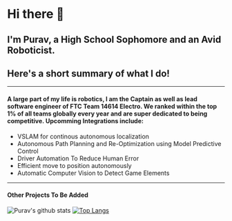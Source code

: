 # Hi there 👋

## I'm Purav, a High School Sophomore and an Avid Roboticist.


## Here's a short summary of what I do!
***
#### A large part of my life is robotics, I am the Captain as well as lead software engineer of FTC Team 14614 Electro. We ranked within the top 1% of all teams globally every year and are super dedicated to being competitive. Upcomming Integrations include:
* VSLAM for continous autonomous localization
* Autonomous Path Planning and Re-Optimization using Model Predictive Control
* Driver Automation To Reduce Human Error
* Efficient move to position autonomously
* Automatic Computer Vision to Detect Game Elements
***
#### Other Projects To Be Added

![Purav's github stats](https://github-readme-stats.vercel.app/api?username=puravdatta-sudo&show_icons=true&theme=radical)
[![Top Langs](https://github-readme-stats.vercel.app/api/top-langs/?username=puravdatta-sudo&hide=javascript&langs_count=9&layout=compact)](https://github.com/anuraghazra/github-readme-stats)
